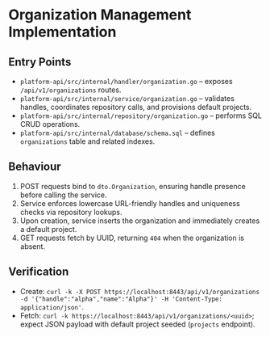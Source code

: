 # Organization Management Implementation

## Entry Points

- `platform-api/src/internal/handler/organization.go` – exposes `/api/v1/organizations` routes.
- `platform-api/src/internal/service/organization.go` – validates handles, coordinates repository calls, and provisions default projects.
- `platform-api/src/internal/repository/organization.go` – performs SQL CRUD operations.
- `platform-api/src/internal/database/schema.sql` – defines `organizations` table and related indexes.

## Behaviour

1. POST requests bind to `dto.Organization`, ensuring handle presence before calling the service.
2. Service enforces lowercase URL-friendly handles and uniqueness checks via repository lookups.
3. Upon creation, service inserts the organization and immediately creates a default project.
4. GET requests fetch by UUID, returning `404` when the organization is absent.

## Verification

- Create: `curl -k -X POST https://localhost:8443/api/v1/organizations -d '{"handle":"alpha","name":"Alpha"}' -H 'Content-Type: application/json'`.
- Fetch: `curl -k https://localhost:8443/api/v1/organizations/<uuid>`; expect JSON payload with default project seeded (`projects` endpoint).
